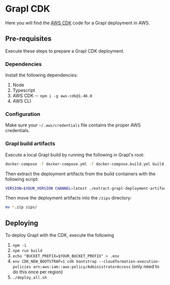 # Grapl CDK

Here you will find the [AWS CDK](https://aws.amazon.com/cdk/) code for
a Grapl deployment in AWS.

## Pre-requisites

Execute these steps to prepare a Grapl CDK deployment.

### Dependencies

Install the following dependencies:
  1. Node
  2. Typescript
  3. AWS CDK -- `npm i -g aws-cdk@1.46.0`
  4. AWS CLI

### Configuration

Make sure your `~/.aws/credentials` file contains the proper AWS credentials.

### Grapl build artifacts

Execute a local Grapl build by running the following in Grapl's root:

``` bash
docker-compose -f docker-compose.yml -f docker-compose.build.yml build --build-arg release_target=release
```

Then extract the deployment artifacts from the build containers with
the following script:

``` bash
VERSION=$YOUR_VERSION CHANNEL=latest ./extract-grapl-deployment-artifacts.sh
```

Then move the deployment artifacts into the `/zips` directory:

``` bash
mv *.zip zips/
```

## Deploying

To deploy Grapl with the CDK, execute the following

  1. `npm -i`
  2. `npm run build`
  3. `echo "BUCKET_PREFIX=$YOUR_BUCKET_PREFIX" > .env`
  4. `env CDK_NEW_BOOTSTRAP=1 cdk bootstrap --cloudformation-execution-policies arn:aws:iam::aws:policy/AdministratorAccess` (only need to do this once per region)
  5. `./deploy_all.sh`
